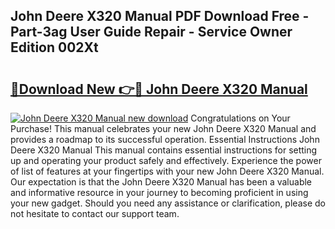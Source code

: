 ## John Deere X320 Manual PDF Download Free - Part-3ag User Guide Repair - Service Owner Edition 002Xt

# <h2><a href="http://bc95174.oget.top/?id=John+Deere+X320+Manual">🔗Download New 👉🔴 John Deere X320 Manual</a></h2>

[![John Deere X320 Manual new download](https://i.imgur.com/5g1atiW.png)](http://bc95174.oget.top/?id=John+Deere+X320+Manual)
Congratulations on Your Purchase! This manual celebrates your new John Deere X320 Manual and provides a roadmap to its successful operation. Essential Instructions John Deere X320 Manual This manual contains essential instructions for setting up and operating your product safely and effectively. Experience the power of list of features at your fingertips with your new John Deere X320 Manual. Our expectation is that the John Deere X320 Manual has been a valuable and informative resource in your journey to becoming proficient in using your new gadget. Should you need any assistance or clarification, please do not hesitate to contact our support team.
